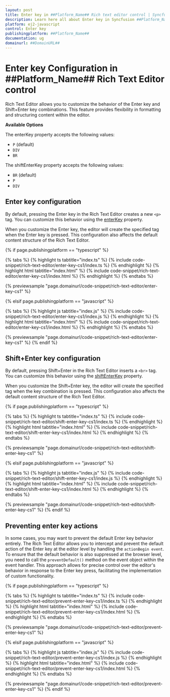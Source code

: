 ```yaml
---
layout: post
title: Enter key in ##Platform_Name## Rich text editor control | Syncfusion
description: Learn here all about Enter key in Syncfusion ##Platform_Name## Rich text editor control of Syncfusion Essential JS 2 and more.
platform: ej2-javascript
control: Enter key 
publishingplatform: ##Platform_Name##
documentation: ug
domainurl: ##DomainURL##
---
```


# Enter key Configuration in ##Platform_Name## Rich Text Editor control

Rich Text Editor allows you to customize the behavior of the Enter key and Shift+Enter key combinations. This feature provides flexibility in formatting and structuring content within the editor.

**Available Options**

The enterKey property accepts the following values:

* `P` (default)
* `DIV`
* `BR`

The shiftEnterKey property accepts the following values:

* `BR` (default)
* `P`
* `DIV`

## Enter key configuration

By default, pressing the Enter key in the Rich Text Editor creates a new `<p>` tag. You can customize this behavior using the [enterKey](../api/rich-text-editor/#enterkey) property.

When you customize the Enter key, the editor will create the specified tag when the Enter key is pressed. This configuration also affects the default content structure of the Rich Text Editor.

{% if page.publishingplatform == "typescript" %}

{% tabs %}
{% highlight ts tabtitle="index.ts" %}
{% include code-snippet/rich-text-editor/enter-key-cs1/index.ts %}
{% endhighlight %}
{% highlight html tabtitle="index.html" %}
{% include code-snippet/rich-text-editor/enter-key-cs1/index.html %}
{% endhighlight %}
{% endtabs %}
        
{% previewsample "page.domainurl/code-snippet/rich-text-editor/enter-key-cs1" %}

{% elsif page.publishingplatform == "javascript" %}

{% tabs %}
{% highlight js tabtitle="index.js" %}
{% include code-snippet/rich-text-editor/enter-key-cs1/index.js %}
{% endhighlight %}
{% highlight html tabtitle="index.html" %}
{% include code-snippet/rich-text-editor/enter-key-cs1/index.html %}
{% endhighlight %}
{% endtabs %}

{% previewsample "page.domainurl/code-snippet/rich-text-editor/enter-key-cs1" %}
{% endif %}

## Shift+Enter key configuration

By default, pressing Shift+Enter in the Rich Text Editor inserts a `<br>` tag. You can customize this behavior using the [shiftEnterKey](../api/rich-text-editor/#shiftEnterkey) property.

When you customize the Shift+Enter key, the editor will create the specified tag when the key combination is pressed. This configuration also affects the default content structure of the Rich Text Editor.

{% if page.publishingplatform == "typescript" %}

{% tabs %}
{% highlight ts tabtitle="index.ts" %}
{% include code-snippet/rich-text-editor/shift-enter-key-cs1/index.ts %}
{% endhighlight %}
{% highlight html tabtitle="index.html" %}
{% include code-snippet/rich-text-editor/shift-enter-key-cs1/index.html %}
{% endhighlight %}
{% endtabs %}
        
{% previewsample "page.domainurl/code-snippet/rich-text-editor/shift-enter-key-cs1" %}

{% elsif page.publishingplatform == "javascript" %}

{% tabs %}
{% highlight js tabtitle="index.js" %}
{% include code-snippet/rich-text-editor/shift-enter-key-cs1/index.js %}
{% endhighlight %}
{% highlight html tabtitle="index.html" %}
{% include code-snippet/rich-text-editor/shift-enter-key-cs1/index.html %}
{% endhighlight %}
{% endtabs %}

{% previewsample "page.domainurl/code-snippet/rich-text-editor/shift-enter-key-cs1" %}
{% endif %}

## Preventing enter key actions

In some cases, you may want to prevent the default Enter key behavior entirely. The Rich Text Editor allows you to intercept and prevent the default action of the Enter key at the editor level by handling the `actionBegin event`. To ensure that the default behavior is also suppressed at the browser level, you need to call the `preventDefault()` method on the event object within the event handler. This approach allows for precise control over the editor's behavior in response to the Enter key press, facilitating the implementation of custom functionality.

{% if page.publishingplatform == "typescript" %}

{% tabs %}
{% highlight ts tabtitle="index.ts" %}
{% include code-snippet/rich-text-editor/prevent-enter-key-cs1/index.ts %}
{% endhighlight %}
{% highlight html tabtitle="index.html" %}
{% include code-snippet/rich-text-editor/prevent-enter-key-cs1/index.html %}
{% endhighlight %}
{% endtabs %}
        
{% previewsample "page.domainurl/code-snippet/rich-text-editor/prevent-enter-key-cs1" %}

{% elsif page.publishingplatform == "javascript" %}

{% tabs %}
{% highlight js tabtitle="index.js" %}
{% include code-snippet/rich-text-editor/prevent-enter-key-cs1/index.js %}
{% endhighlight %}
{% highlight html tabtitle="index.html" %}
{% include code-snippet/rich-text-editor/prevent-enter-key-cs1/index.html %}
{% endhighlight %}
{% endtabs %}

{% previewsample "page.domainurl/code-snippet/rich-text-editor/prevent-enter-key-cs1" %}
{% endif %}
